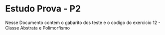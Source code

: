 # Estudo Prova - P2
<p>Nesse Documento contem o gabarito dos teste e o codigo do exercicio 12 - Classe Abstrata e Polimorfismo</p>

